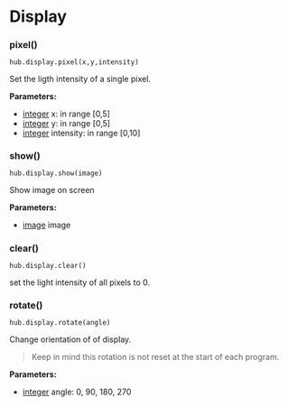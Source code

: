 
<style type='text/css'>
.section ul { list-style: none !important; margin-left: 80px; margin-top:-3em;}
.section li { list-style: none !important}
.toctree-l2 a {margin-left: 0em;}
.toctree-l3 {margin-left: 2em;}
h2 {font-size: 125%;}
h2 {font-size: 115%;}
</style>



# Display

## pixel()

```
hub.display.pixel(x,y,intensity)
```

Set the ligth intensity of a single pixel.

__Parameters:__

*  [integer](data_types.md#integer) x: in range [0,5]
*  [integer](data_types.md#integer) y: in range [0,5]
*  [integer](data_types.md#integer) intensity:  in range [0,10]

## show()

```
hub.display.show(image)
```

Show image on screen

__Parameters:__

*  [image](data_types.md#image) image

## clear()

```
hub.display.clear()
```

set the light intensity of all pixels to 0. 

## rotate()

```
hub.display.rotate(angle)
```

Change orientation of of display. 

> Keep in mind this rotation is not reset at the start of each program. 

__Parameters:__

*  [integer](data_types.md#integer) angle: 0, 90, 180, 270


